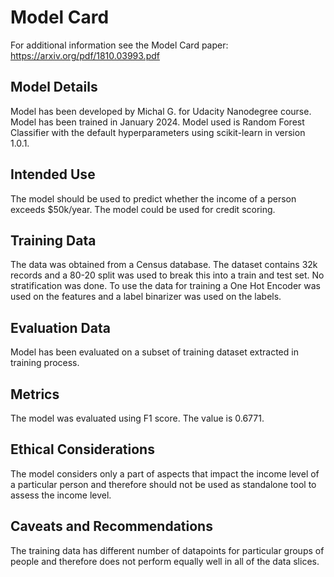 # Model Card

For additional information see the Model Card paper: https://arxiv.org/pdf/1810.03993.pdf

## Model Details
Model has been developed by Michal G. for Udacity Nanodegree course. Model has been trained
in January 2024. Model used is Random Forest Classifier with the default hyperparameters using
scikit-learn in version 1.0.1.
## Intended Use
The model should be used to predict whether the income of a person exceeds $50k/year.
The model could be used for credit scoring.
## Training Data
The data was obtained from a Census database. The dataset contains 32k records and a 80-20 split was used to break this into a train and test set. No stratification was done. 
To use the data for training a One Hot Encoder was used on the features and a label binarizer was used on the labels.
## Evaluation Data
Model has been evaluated on a subset of training dataset extracted in training process.
## Metrics
The model was evaluated using F1 score. The value is 0.6771.

## Ethical Considerations
The model considers only a part of aspects that impact the income level of a particular person and therefore should not be used as 
standalone tool to assess the income level. 
## Caveats and Recommendations
The training data has different number of datapoints for particular groups of people and therefore does not perform equally well
in all of the data slices.